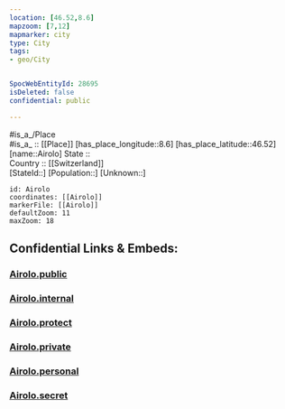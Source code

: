 ```yaml
---
location: [46.52,8.6] 
mapzoom: [7,12] 
mapmarker: city 
type: City
tags:
- geo/City


SpocWebEntityId: 28695
isDeleted: false
confidential: public

---
```

#is_a_/Place  
#is_a_ :: [[Place]] 
[has_place_longitude::8.6] 
[has_place_latitude::46.52] 
[name::Airolo] 
State ::  
Country :: [[Switzerland]]  
[StateId::] 
[Population::] 
[Unknown::] 


```leaflet
id: Airolo
coordinates: [[Airolo]] 
markerFile: [[Airolo]] 
defaultZoom: 11 
maxZoom: 18
```


## Confidential Links & Embeds: 

### [Airolo.public](/_public/\Earth\Continent\Europe\Europe~Central\Switzerland\Switzerland~Cantons\Ticino\CityAirolo.public.md) 

### [Airolo.internal](/_internal/\Earth\Continent\Europe\Europe~Central\Switzerland\Switzerland~Cantons\Ticino\CityAirolo.internal.md) 

### [Airolo.protect](/_protect/\Earth\Continent\Europe\Europe~Central\Switzerland\Switzerland~Cantons\Ticino\CityAirolo.protect.md) 

### [Airolo.private](/_private/\Earth\Continent\Europe\Europe~Central\Switzerland\Switzerland~Cantons\Ticino\CityAirolo.private.md) 

### [Airolo.personal](/_personal/\Earth\Continent\Europe\Europe~Central\Switzerland\Switzerland~Cantons\Ticino\CityAirolo.personal.md) 

### [Airolo.secret](/_secret/\Earth\Continent\Europe\Europe~Central\Switzerland\Switzerland~Cantons\Ticino\CityAirolo.secret.md)

